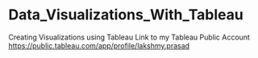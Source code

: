# Data_Visualizations_With_Tableau
Creating Visualizations using Tableau
Link to my Tableau Public Account
https://public.tableau.com/app/profile/lakshmy.prasad
